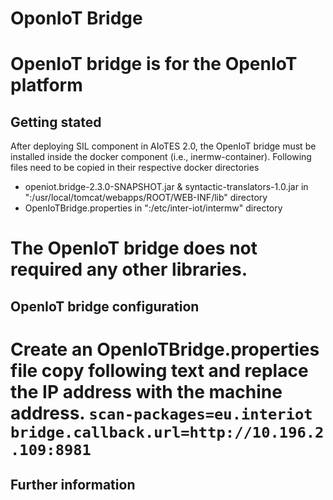 #  OponIoT Bridge
OpenIoT bridge is for the OpenIoT platform
=================================
## Getting stated
After deploying SIL component in AIoTES 2.0, the OpenIoT bridge must be installed inside the docker component (i.e., inermw-container). Following files need to be copied in their respective docker directories
*  openiot.bridge-2.3.0-SNAPSHOT.jar  & syntactic-translators-1.0.jar in  "<intermw-container>:/usr/local/tomcat/webapps/ROOT/WEB-INF/lib" directory
* OpenIoTBridge.properties  in "<intermw-container>:/etc/inter-iot/intermw" directory

The OpenIoT bridge does not required any other libraries.
=============================================================================================================================================================
## OpenIoT bridge configuration
Create an OpenIoTBridge.properties file copy following text and replace the IP address with the machine address.
`scan-packages=eu.interiot`
`bridge.callback.url=http://10.196.2.109:8981`
======================================================================================
## Further information




